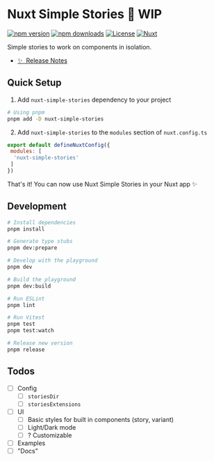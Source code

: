 # Nuxt Simple Stories 🚧 WIP

[![npm version][npm-version-src]][npm-version-href]
[![npm downloads][npm-downloads-src]][npm-downloads-href]
[![License][license-src]][license-href]
[![Nuxt][nuxt-src]][nuxt-href]

Simple stories to work on components in isolation.

- [✨ &nbsp;Release Notes](/CHANGELOG.md)
<!-- - [🏀 Online playground](https://stackblitz.com/github/your-org/nuxt-simple-stories?file=playground%2Fapp.vue) -->
<!-- - [📖 &nbsp;Documentation](https://example.com) -->

## Quick Setup

1. Add `nuxt-simple-stories` dependency to your project

```bash
# Using pnpm
pnpm add -D nuxt-simple-stories
```

2. Add `nuxt-simple-stories` to the `modules` section of `nuxt.config.ts`

```js
export default defineNuxtConfig({
 modules: [
  'nuxt-simple-stories'
 ]
})
```

That's it! You can now use Nuxt Simple Stories in your Nuxt app ✨

## Development

```bash
# Install dependencies
pnpm install

# Generate type stubs
pnpm dev:prepare

# Develop with the playground
pnpm dev

# Build the playground
pnpm dev:build

# Run ESLint
pnpm lint

# Run Vitest
pnpm test
pnpm test:watch

# Release new version
pnpm release
```

<!-- Badges -->
[npm-version-src]: https://img.shields.io/npm/v/nuxt-simple-stories/latest.svg?style=flat&colorA=18181B&colorB=28CF8D
[npm-version-href]: https://npmjs.com/package/nuxt-simple-stories

[npm-downloads-src]: https://img.shields.io/npm/dm/nuxt-simple-stories.svg?style=flat&colorA=18181B&colorB=28CF8D
[npm-downloads-href]: https://npmjs.com/package/nuxt-simple-stories

[license-src]: https://img.shields.io/npm/l/nuxt-simple-stories.svg?style=flat&colorA=18181B&colorB=28CF8D
[license-href]: https://npmjs.com/package/nuxt-simple-stories

[nuxt-src]: https://img.shields.io/badge/Nuxt-18181B?logo=nuxt.js
[nuxt-href]: https://nuxt.com

## Todos

- [ ] Config
  - [ ] `storiesDir`
  - [ ] `storiesExtensions`

- [ ] UI
  - [ ] Basic styles for built in components (story, variant)
  - [ ] Light/Dark mode
  - [ ] ? Customizable

- [ ] Examples
- [ ] "Docs"
